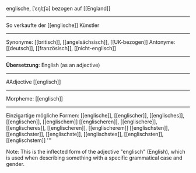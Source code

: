 englische, [ˈɛŋlɪʃə]
bezogen auf [[England]]

---
 So verkaufte der [[englische]] Künstler


---
Synonyme: [[britisch]], [[angelsächsisch]], [[UK-bezogen]]
Antonyme: [[deutsch]], [[französisch]], [[nicht-englisch]]

---
**Übersetzung**:
English (as an adjective)

---
#Adjective [[englisch]]

---
Morpheme:
[[englisch]]

---


Einzigartige mögliche Formen: 
[[englische]], [[englischer]], [[englisches]], [[englischen]], [[englischem]]
[[englischeren]], [[englischere]], [[englischeres]], [[englischeren]], [[englischerem]]
[[englischsten]], [[englischster]], [[englischste]], [[englischstes]], [[englischsten]], [[englischstem]]
'''

Note: This is the inflected form of the adjective "englisch" (English), which is used when describing something with a specific grammatical case and gender.